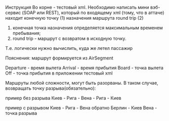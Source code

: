 Инструкция
Во корне - тестовый xml. Необходимо написать мини вэб-сервис (SOAP или REST), который по входящему xml (тому, что в аттаче) находит конечную точку (1) назначения маршрута round trip (2)

1) конечная точка назначения определяется максимальным временем пребывания;
2) round trip - маршрут с возвратом в исходную точку.

Т.е. логически нужно вычислить, куда же летел пассажир

Пояснения:
маршрут формируется из AirSegment

Departure - время вылета
Arrival - время прибытия
Board - точка вылета
Off - точка прибытия
в приложении тестовый  xml

Маршруты любой сложности, могут быть разорваны. В таком случае, возвращать точку разрыва(обязательно):

пример без разрыва
Киев - Рига - Вена - Рига - Киев

пример с разрывом
Киев - Рига - Вена  обратно Берлин - Киев
Вена - точка разрыва  
